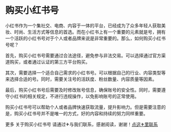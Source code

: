 # 购买小红书号

小红书作为一个集社交、电商、内容于一体的平台，已经成为了众多年轻人获取美妆、时尚、生活方式等信息的首选。而在小红书上有一个重要的元素就是号，拥有一个活跃的小红书号对于个人或者品牌来说是非常重要的。那么，如何购买小红书号呢？

首先，购买小红书号需要通过合法途径，避免参与非法交易。可以选择通过官方渠道购买，或者通过认证的第三方平台购买。

其次，需要选择一个适合自己需求的小红书号。可以根据自己的行业、内容类型等来选择合适的号。同时，需要关注号的活跃度、粉丝数量、内容质量等因素。

最后，购买小红书号后需要及时修改账号信息，确保账号的安全性。同时，需要遵守小红书的相关规定，不进行违规操作，以免影响账号的正常使用。

购买小红书号可以帮助个人或者品牌快速获取流量，提升影响力。但是需要注意的是，购买小红书号并不是唯一的方式，好的内容和持续的努力同样重要。

更多 关于购买小红书号 请通过✈与我们联系，感谢阅读，谢谢！[点这✈里联系](https://add.k02.cc)